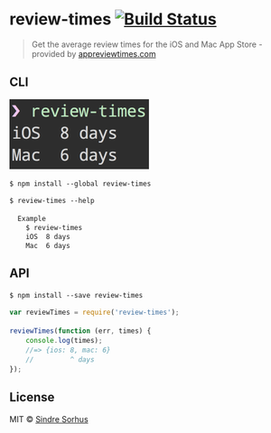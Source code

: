 # review-times [![Build Status](https://travis-ci.org/sindresorhus/review-times.svg?branch=master)](https://travis-ci.org/sindresorhus/review-times)

> Get the average review times for the iOS and Mac App Store - provided by [appreviewtimes.com](http://appreviewtimes.com)


## CLI

<img src="screenshot.png" width="247">

```
$ npm install --global review-times
```

```
$ review-times --help

  Example
    $ review-times
    iOS  8 days
    Mac  6 days
```


## API

```
$ npm install --save review-times
```

```js
var reviewTimes = require('review-times');

reviewTimes(function (err, times) {
	console.log(times);
	//=> {ios: 8, mac: 6}
	//         ^ days
});
```


## License

MIT © [Sindre Sorhus](http://sindresorhus.com)
